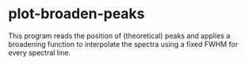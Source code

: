 # plot-broaden-peaks
This program reads the position of (theoretical) peaks and applies a broadening function to interpolate the spectra using a fixed FWHM for every spectral line.
